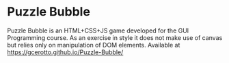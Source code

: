 # Puzzle Bubble
Puzzle Bubble is an HTML+CSS+JS game developed for the GUI Programming course. As an exercise in style it does not make use of canvas but relies only on manipulation of DOM elements. Available at https://gcerotto.github.io/Puzzle-Bubble/
